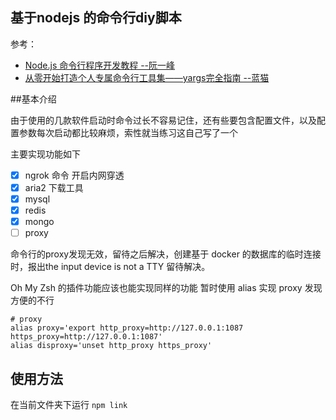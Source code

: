 ## 基于nodejs 的命令行diy脚本

参考：
- [Node.js 命令行程序开发教程 --阮一峰](http://www.ruanyifeng.com/blog/2015/05/command-line-with-node.html)
- [从零开始打造个人专属命令行工具集——yargs完全指南 --蓝猫](https://lanmaowz.com/a-complete-guide-to-yargs/)

##基本介绍

由于使用的几款软件启动时命令过长不容易记住，还有些要包含配置文件，以及配置参数每次启动都比较麻烦，索性就当练习这自己写了一个

主要实现功能如下

* [x] ngrok 命令 开启内网穿透
* [x] aria2 下载工具
* [x] mysql
* [x] redis
* [x] mongo
* [ ] proxy

命令行的proxy发现无效，留待之后解决，创建基于 docker 的数据库的临时连接时，报出the input device is not a TTY 留待解决。

Oh My Zsh 的插件功能应该也能实现同样的功能 暂时使用 alias 实现 proxy 发现方便的不行
```
# proxy
alias proxy='export http_proxy=http://127.0.0.1:1087 https_proxy=http://127.0.0.1:1087'  
alias disproxy='unset http_proxy https_proxy'
```

## 使用方法
在当前文件夹下运行 `npm link`

